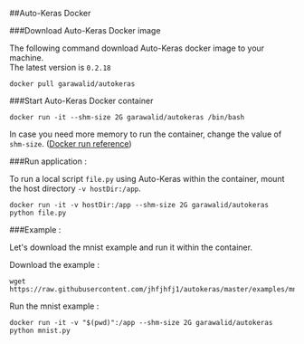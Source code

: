 ##Auto-Keras Docker

###Download Auto-Keras Docker image


The following command download Auto-Keras docker image to your machine.  
The latest version is `0.2.18` 
```
docker pull garawalid/autokeras
```

###Start Auto-Keras Docker container

```
docker run -it --shm-size 2G garawalid/autokeras /bin/bash
```

In case you need more memory to run the container, change the value of `shm-size`. ([Docker run reference](https://docs.docker.com/engine/reference/run/#general-form))


###Run application :


To run a local script `file.py` using Auto-Keras within the container, mount the host directory `-v hostDir:/app`.

```
docker run -it -v hostDir:/app --shm-size 2G garawalid/autokeras python file.py
```

###Example :

Let's download the mnist example and run it within the container.  

Download the example :  
```
wget https://raw.githubusercontent.com/jhfjhfj1/autokeras/master/examples/mnist.py
```

Run the mnist example :
```
docker run -it -v "$(pwd)":/app --shm-size 2G garawalid/autokeras python mnist.py
```
